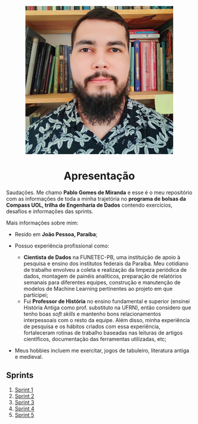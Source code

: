 <div align="center">
    <img src="./pgdem.jpeg" alt="foto pessoal" width=400/>
</div>
<h1 align="center">Apresentação</h1>

Saudações. Me chamo **Pablo Gomes de Miranda** e esse é o meu repositório com as informações de toda a minha trajetória no **programa de bolsas da Compass UOL, trilha de Engenharia de Dados** contendo exercícios, desafios e informações das sprints. 

Mais informações sobre mim:
- Resido em **João Pessoa, Paraíba**;
- Possuo experiência profissional como: 
    - **Cientista de Dados** na FUNETEC-PB, uma instituição de apoio à pesquisa e ensino dos institutos federais da Paraíba. Meu cotidiano de trabalho envolveu a coleta e realização da limpeza periódica de dados, montagem de painéis analíticos, preparação de relatórios semanais para diferentes equipes, construção e manutenção de modelos de Machine Learning pertinentes ao projeto em que participei;
    - Fui **Professor de História** no ensino fundamental e superior (ensinei História Antiga como prof. substituto na UFRN), então considero que tenho boas *soft skills* e mantenho bons relacionamentos interpessoais com o resto da equipe. Além disso, minha experiência de pesquisa e os hábitos criados com essa experiência, fortaleceram rotinas de trabalho baseadas nas leituras de artigos científicos, documentação das ferramentas utilizadas, etc;

- Meus hobbies incluem me exercitar, jogos de tabuleiro, literatura antiga e medieval.

## Sprints 
1. [Sprint 1](/Sprint%201/README.md)
2. [Sprint 2](/Sprint%202/README.md)
3. [Sprint 3](/Sprint%203/README.md)
4. [Sprint 4](/Sprint%204/README.md)
5. [Sprint 5](/Sprint%205/README.md)